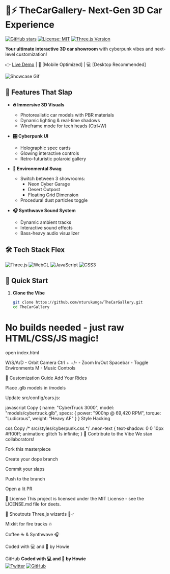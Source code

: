# 🚗⚡ TheCarGallery- Next-Gen 3D Car Experience 

[![GitHub stars](https://img.shields.io/github/stars/nturukunga/TheCarGallery?style=social)](https://github.com/yourusername/TheCarGallery)
[![License: MIT](https://img.shields.io/badge/License-MIT-yellow.svg)](https://opensource.org/licenses/MIT)
[![Three.js Version](https://img.shields.io/badge/Three.js-r128+-blue.svg)](https://threejs.org)

**Your ultimate interactive 3D car showroom** with cyberpunk vibes and next-level customization!

👉 [Live Demo](https://.com) | 📱 [Mobile Optimized] | 💻 [Desktop Recommended]

![Showcase Gif](./demo.gif)

## 🌟 Features That Slap

- **🔥 Immersive 3D Visuals**
  - Photorealistic car models with PBR materials
  - Dynamic lighting & real-time shadows
  - Wireframe mode for tech heads (Ctrl+W)

- **🎛️ Cyberpunk UI**
  - Holographic spec cards
  - Glowing interactive controls
  - Retro-futuristic polaroid gallery

- **🌌 Environmental Swag**
  - Switch between 3 showrooms: 
    - Neon Cyber Garage
    - Desert Outpost
    - Floating Grid Dimension
  - Procedural dust particles toggle

- **🎧 Synthwave Sound System**
  - Dynamic ambient tracks
  - Interactive sound effects
  - Bass-heavy audio visualizer

## 🛠️ Tech Stack Flex

![Three.js](https://img.shields.io/badge/-Three.js-000000?logo=three.js&logoColor=white)
![WebGL](https://img.shields.io/badge/-WebGL-990000?logo=webgl&logoColor=white)
![JavaScript](https://img.shields.io/badge/-JavaScript-F7DF1E?logo=javascript&logoColor=black)
![CSS3](https://img.shields.io/badge/-CSS3-1572B6?logo=css3&logoColor=white)

## 🚀 Quick Start

1. **Clone the Vibe**
   ```bash
   git clone https://github.com/nturukunga/TheCarGallery.git
   cd TheCarGallery
# No builds needed - just raw HTML/CSS/JS magic!
open index.html

W/S/A/D - Orbit Camera
Ctrl + +/- - Zoom In/Out
Spacebar - Toggle Environments
M - Music Controls

🎨 Customization Guide
Add Your Rides

Place .glb models in /models

Update src/config/cars.js:

javascript
Copy
{
  name: "CyberTruck 3000",
  model: "models/cybertruck.glb",
  specs: {
    power: "900hp @ 69,420 RPM",
    torque: "Ludicrous",
    weight: "Heavy AF"
  }
}
Style Hacking

css
Copy
/* src/styles/cyberpunk.css */
.neon-text {
  text-shadow: 0 0 10px #ff00ff;
  animation: glitch 1s infinite;
}
🤝 Contribute to the Vibe
We stan collaborators!

Fork this masterpiece

Create your dope branch

Commit your slaps

Push to the branch

Open a lit PR

📜 License
This project is licensed under the MIT License - see the LICENSE.md file for deets.

🙏 Shoutouts
Three.js wizards 🧙♂️

Mixkit for fire tracks 🔥

Coffee ☕ & Synthwave 🎧

Coded with 💻 and 🖤 by Howie

GitHub
**Coded with 💻 and 🖤 by Howie**  
[![Twitter](https://img.shields.io/badge/-@Howie251-1DA1F2?logo=twitter&logoColor=white)](https://twitter.com/Howie251) 
[![GitHub](https://img.shields.io/badge/-GitHub-181717?logo=github&logoColor=white)](https://github.com/nturukunga)

